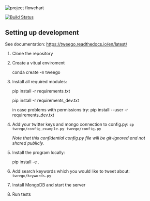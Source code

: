 #

![project flowchart](https://github.com/ktroutman/tweego/blob/master/title_image.png)

[![Build Status](https://travis-ci.org/ErikMann/tweego.svg?branch=master)](https://travis-ci.org/ErikMann/tweego)
## Setting up development

See documentation: https://tweego.readthedocs.io/en/latest/

1. Clone the repository

2. Create a vitual enviroment

	conda create -n tweego

3. Install all required modules:

    pip install -r requirements.txt

	pip install -r requirements_dev.txt

	in case problems with permissions try:
	pip install --user -r requirements_dev.txt

4. Add your twitter keys and mongo connection to config.py:
	    `cp tweego/config_example.py tweego/config.py`

   *Note that this confidential config.py file will be git-ignored and not shared publicly.*

5. Install the program locally:

    pip install -e .

6. Add search keywords which you would like to tweet about: `tweego/keywords.py`

7. Install MongoDB and start the server

8. Run tests

